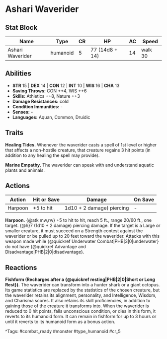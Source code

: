 # Ashari Waverider

## Stat Block

| Name | Type | CR | HP | AC | Speed |
|------|------|----|----|----|-------|
| Ashari Waverider | humanoid | 5 | 77 (14d8 + 14) | 14 | walk 30 |

## Abilities

- **STR** 15 | **DEX** 14 | **CON** 12 | **INT** 10 | **WIS** 16 | **CHA** 13
- **Saving Throws:** CON ++4, WIS ++6  
- **Skills:** Athletics ++8, Nature ++3  
- **Damage Resistances:** cold  
- **Condition Immunities:** -  
- **Senses:** -  
- **Languages:** Aquan, Common, Druidic

## Traits

**Healing Tides.** Whenever the waverider casts a spell of 1st level or higher that affects a non-hostile creature, that creature regains 3 hit points (in addition to any healing the spell may provide).

**Marine Empathy.** The waverider can speak with and understand aquatic plants and animals.


## Actions

| Action | Hit or Save | Damage | On Save |
|--------|--------------|--------|----------|
| Harpoon | +5 to hit | 1d10 + 2 damage) piercing | - |

**Harpoon.** {@atk mw,rw} +5 to hit to hit, reach 5 ft., range 20/60 ft., one target. {@h}7 (1d10 + 2 damage) piercing damage. If the target is a Large or smaller creature, it must succeed on a Strength contest against the waverider or be pulled up to 20 feet toward the waverider. Attacks with this weapon made while {@quickref Underwater Combat|PHB|3|0|underwater} do not have {@quickref Advantage and Disadvantage|PHB|2|0|disadvantage}.

## Reactions

**Fishform (Recharges after a {@quickref resting|PHB|2|0|Short or Long Rest}).** The waverider can transform into a hunter shark or a giant octopus. Its game statistics are replaced by the statistics of the chosen creature, but the waverider retains its alignment, personality, and Intelligence, Wisdom, and Charisma scores. It also retains its skill proficiencies, in addition to gaining those of the creature it transforms into. When the waverider is reduced to 0 hit points, falls unconscious condition, or dies in this form, it reverts to its humanoid form. It can remain in fishform for up to 3 hours or until it reverts to its humanoid form as a bonus action.



^Tags: #combat_ready #monster #type_humanoid #cr_5